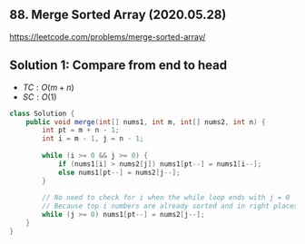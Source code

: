 ## 88. Merge Sorted Array (2020.05.28)

https://leetcode.com/problems/merge-sorted-array/

## Solution 1: Compare from end to head

- $TC:O(m+n)$
- $SC:O(1)$

```java
class Solution {
    public void merge(int[] nums1, int m, int[] nums2, int n) {
        int pt = m + n - 1;
        int i = m - 1, j = n - 1;
        
        while (i >= 0 && j >= 0) {
            if (nums1[i] > nums2[j]) nums1[pt--] = nums1[i--];
            else nums1[pt--] = nums2[j--];
        }
        
        // No need to check for i when the while loop ends with j = 0
        // Because top i numbers are already sorted and in right places
        while (j >= 0) nums1[pt--] = nums2[j--];
    }
}
```

